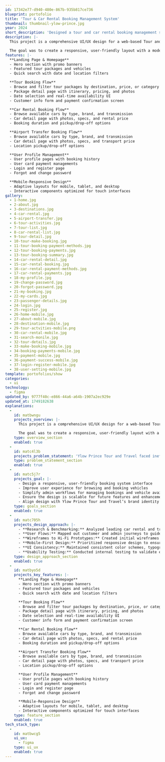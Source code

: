 ```yaml
---
id: 17342e77-d940-480e-867b-935b817ce736
blueprint: portofolio
title: 'Tour & Car Rental Booking Management System'
thumbnail: thumbnail-ylow-prince.jpg
year: 2024
short_description: 'Designed a tour and car rental booking management system using Figma. Created mobile-responsive UI for customer booking flow and admin dashboard. Focused on modern design, user experience, and clean layout structure.'
description: |-
  This project is a comprehensive UI/UX design for a web-based Tour and Car Rental Booking Management System for Ylow Prince Tour and Travel. Designed using Figma, the interface focuses on delivering a seamless user experience for customers booking tours and vehicles, while also providing a clean, intuitive dashboard for admins to manage bookings, tours, vehicles, and customer information.

  The goal was to create a responsive, user-friendly layout with a modern aesthetic, optimized for both desktop and mobile use. The design emphasizes accessibility, ease of navigation, and a smooth booking process.
features: |-
  **Landing Page & Homepage**
  - Hero section with promo banners
  - Featured tour packages and vehicles
  - Quick search with date and location filters

  **Tour Booking Flow**
  - Browse and filter tour packages by destination, price, or category
  - Package detail page with itinerary, pricing, and photos
  - Date selection and real-time availability UI
  - Customer info form and payment confirmation screen

  **Car Rental Booking Flow**
  - Browse available cars by type, brand, and transmission
  - Car detail page with photos, specs, and rental price
  - Booking duration and pickup/drop-off options

  **Airport Transfer Booking Flow**
  - Browse available cars by type, brand, and transmission
  - Car detail page with photos, specs, and transport price
  - Location pickup/drop-off options

  **User Profile Management**
  - User profile pages with booking history
  - User card payment managements
  - Login and register page
  - Forgot and change password

  **Mobile-Responsive Design**
  - Adaptive layouts for mobile, tablet, and desktop
  - Interactive components optimized for touch interfaces
gallery:
  - 1-home.jpg
  - 2-about.jpg
  - 3-destinations.jpg
  - 4-car-rental.jpg
  - 5-airport-transfer.jpg
  - 6-tour-activities.jpg
  - 7-tour-list.jpg
  - 8-car-rental-list.jpg
  - 9-tour-detail.jpg
  - 10-tour-make-booking.jpg
  - 11-tour-booking-payment-methods.jpg
  - 12-tour-booking-payments.jpg
  - 13-tour-booking-summary.jpg
  - 14-car-rental-detail.jpg
  - 15-car-rental-booking.jpg
  - 16-car-rental-payment-methods.jpg
  - 17-car-rental-payments.jpg
  - 18-my-profile.jpg
  - 19-change-password.jpg
  - 20-forgot-password.jpg
  - 21-my-booking.jpg
  - 22-my-cards.jpg
  - 23-passenger-details.jpg
  - 24-login.jpg
  - 25-register.jpg
  - 26-home-mobile.jpg
  - 27-about-mobile.jpg
  - 28-destination-mobile.jpg
  - 29-tour-actvities-mobile.png
  - 30-car-rental-mobile.jpg
  - 31-search-monile.jpg
  - 32-tour-details.jpg
  - 33-make-booking-mobile.jpg
  - 34-booking-payments-mobile.jpg
  - 35-payment-mobile.jpg
  - 36-payment-success-mobile.jpg
  - 37-login-register-mobile.jpg
  - 38-user-setting-mobile.jpg
template: portofolios/show
categories:
  - ui
technology:
  - figma
updated_by: 9777f40c-e866-44a6-a64b-1907a2ec929e
updated_at: 1749182638
explanations:
  -
    id: matbwngu
    projects_overview: |-
      This project is a comprehensive UI/UX design for a web-based Tour and Car Rental Booking Management System for Ylow Prince Tour and Travel. Designed using Figma, the interface focuses on delivering a seamless user experience for customers booking tours and vehicles, while also providing a clean, intuitive dashboard for admins to manage bookings, tours, vehicles, and customer information.

      The goal was to create a responsive, user-friendly layout with a modern aesthetic, optimized for both desktop and mobile use. The design emphasizes accessibility, ease of navigation, and a smooth booking process.
    type: overview_section
    enabled: true
  -
    id: matc4l3b
    projects_problem_statement: 'Ylow Prince Tour and Travel faced inefficiencies with their existing manual or semi-digital car rental booking system. The lack of a streamlined, accessible interface led to lost leads, customer dissatisfaction, and poor admin coordination. They needed a modern, centralized UI to streamline customer interactions and backend operations.'
    type: problem_statement_section
    enabled: true
  -
    id: matc5j7r
    projects_goal: |-
      - Design a responsive, user-friendly booking system interface
      - Improve user experience for browsing and booking vehicles
      - Simplify admin workflows for managing bookings and vehicle availability
      - Ensure the design is scalable for future features and enhancements
      - Align design with Ylow Prince Tour and Travel’s brand identity
    type: goals_section
    enabled: true
  -
    id: matc705h
    projects_design_approach: |-
      - **Research & Benchmarking:** Analyzed leading car rental and travel platforms to extract common UX patterns and identify improvement areas
      - **User Flows:** Mapped out customer and admin journeys to guide design decisions
      - **Wireframes to Hi-Fi Prototypes:** Created initial wireframes and iterated based on feedback before moving to high-fidelity, clickable prototypes in Figma
      - **Mobile-First Design:** Prioritized responsive design to ensure usability across mobile and desktop
      - **UI Consistency:** Maintained consistent color schemes, typography, and components using Figma design system principles
      - **Usability Testing:** Conducted internal testing to validate ease of use, navigation logic, and visual clarity
    type: design_approach_section
    enabled: true
  -
    id: matbyo5d
    projects_key_features: |-
      **Landing Page & Homepage**
      - Hero section with promo banners
      - Featured tour packages and vehicles
      - Quick search with date and location filters

      **Tour Booking Flow**
      - Browse and filter tour packages by destination, price, or category
      - Package detail page with itinerary, pricing, and photos
      - Date selection and real-time availability UI
      - Customer info form and payment confirmation screen

      **Car Rental Booking Flow**
      - Browse available cars by type, brand, and transmission
      - Car detail page with photos, specs, and rental price
      - Booking duration and pickup/drop-off options

      **Airport Transfer Booking Flow**
      - Browse available cars by type, brand, and transmission
      - Car detail page with photos, specs, and transport price
      - Location pickup/drop-off options

      **User Profile Management**
      - User profile pages with booking history
      - User card payment managements
      - Login and register page
      - Forgot and change password

      **Mobile-Responsive Design**
      - Adaptive layouts for mobile, tablet, and desktop
      - Interactive components optimized for touch interfaces
    type: feature_section
    enabled: true
tech_stack_type:
  -
    id: matbwcg5
    ui_ux:
      - figma
    type: ui_ux
    enabled: true
---
```

